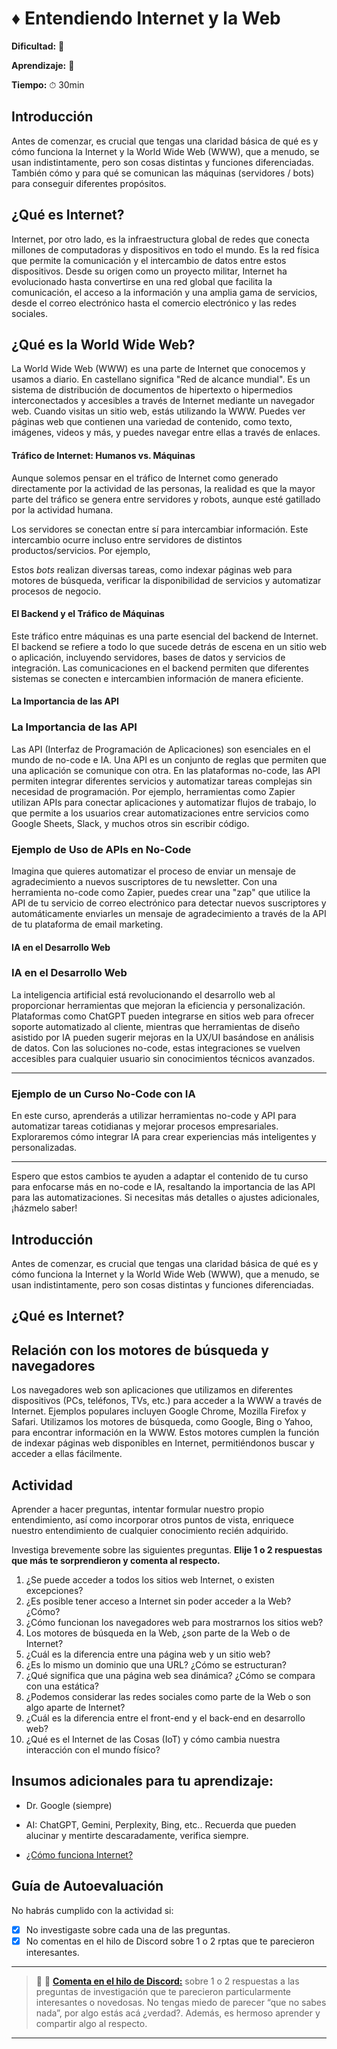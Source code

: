 # ♦️ Entendiendo Internet y la Web

**Dificultad:** 🌻

**Aprendizaje:** 🍯

**Tiempo:** ⏱ 30min

## Introducción

Antes de comenzar, es crucial que tengas una claridad básica de qué es y cómo funciona la Internet y la World Wide Web (WWW), que a menudo, se usan indistintamente, pero son cosas distintas y funciones diferenciadas. También cómo y para qué se comunican las máquinas (servidores / bots) para conseguir diferentes propósitos.

## ¿Qué es Internet?

Internet, por otro lado, es la infraestructura global de redes que conecta millones de computadoras y dispositivos en todo el mundo. Es la red física que permite la comunicación y el intercambio de datos entre estos dispositivos. Desde su origen como un proyecto militar, Internet ha evolucionado hasta convertirse en una red global que facilita la comunicación, el acceso a la información y una amplia gama de servicios, desde el correo electrónico hasta el comercio electrónico y las redes sociales.

## ¿Qué es la World Wide Web?

La World Wide Web (WWW) es una parte de Internet que conocemos y usamos a diario. En castellano significa "Red de alcance mundial". Es un sistema de distribución de documentos de hipertexto o hipermedios interconectados y accesibles a través de Internet mediante un navegador web. Cuando visitas un sitio web, estás utilizando la WWW. Puedes ver páginas web que contienen una variedad de contenido, como texto, imágenes, videos y más, y puedes navegar entre ellas a través de enlaces.

#### Tráfico de Internet: Humanos vs. Máquinas

Aunque solemos pensar en el tráfico de Internet como generado directamente por la actividad de las personas, la realidad es que la mayor parte del tráfico se genera entre servidores y robots, aunque esté gatillado por la actividad humana.

Los servidores se conectan entre sí para intercambiar información. Este intercambio ocurre incluso entre servidores de distintos productos/servicios. Por ejemplo, 



Estos *bots* realizan diversas tareas, como indexar páginas web para motores de búsqueda, verificar la disponibilidad de servicios y automatizar procesos de negocio.

#### El Backend y el Tráfico de Máquinas

Este tráfico entre máquinas es una parte esencial del backend de Internet. El backend se refiere a todo lo que sucede detrás de escena en un sitio web o aplicación, incluyendo servidores, bases de datos y servicios de integración. Las comunicaciones en el backend permiten que diferentes sistemas se conecten e intercambien información de manera eficiente.

#### La Importancia de las API

### La Importancia de las API

Las API (Interfaz de Programación de Aplicaciones) son esenciales en el mundo de no-code e IA. Una API es un conjunto de reglas que permiten que una aplicación se comunique con otra. En las plataformas no-code, las API permiten integrar diferentes servicios y automatizar tareas complejas sin necesidad de programación. Por ejemplo, herramientas como Zapier utilizan APIs para conectar aplicaciones y automatizar flujos de trabajo, lo que permite a los usuarios crear automatizaciones entre servicios como Google Sheets, Slack, y muchos otros sin escribir código.

### Ejemplo de Uso de APIs en No-Code

Imagina que quieres automatizar el proceso de enviar un mensaje de agradecimiento a nuevos suscriptores de tu newsletter. Con una herramienta no-code como Zapier, puedes crear una "zap" que utilice la API de tu servicio de correo electrónico para detectar nuevos suscriptores y automáticamente enviarles un mensaje de agradecimiento a través de la API de tu plataforma de email marketing.

#### IA en el Desarrollo Web

### IA en el Desarrollo Web

La inteligencia artificial está revolucionando el desarrollo web al proporcionar herramientas que mejoran la eficiencia y personalización. Plataformas como ChatGPT pueden integrarse en sitios web para ofrecer soporte automatizado al cliente, mientras que herramientas de diseño asistido por IA pueden sugerir mejoras en la UX/UI basándose en análisis de datos. Con las soluciones no-code, estas integraciones se vuelven accesibles para cualquier usuario sin conocimientos técnicos avanzados.

---

### Ejemplo de un Curso No-Code con IA

En este curso, aprenderás a utilizar herramientas no-code y API para automatizar tareas cotidianas y mejorar procesos empresariales. Exploraremos cómo integrar IA para crear experiencias más inteligentes y personalizadas.

---

Espero que estos cambios te ayuden a adaptar el contenido de tu curso para enfocarse más en no-code e IA, resaltando la importancia de las API para las automatizaciones. Si necesitas más detalles o ajustes adicionales, ¡házmelo saber!



















## Introducción

Antes de comenzar, es crucial que tengas una claridad básica de qué es y cómo funciona la Internet y la World Wide Web (WWW), que a menudo, se usan indistintamente, pero son cosas distintas y funciones diferenciadas. 

## 

## ¿Qué es Internet?



## Relación con los motores de búsqueda y navegadores

Los navegadores web son aplicaciones que utilizamos en diferentes dispositivos (PCs, teléfonos, TVs, etc.) para acceder a la WWW a través de Internet. Ejemplos populares incluyen Google Chrome, Mozilla Firefox y Safari. Utilizamos los motores de búsqueda, como Google, Bing o Yahoo, para encontrar información en la WWW. Estos motores cumplen la función de indexar páginas web disponibles en Internet, permitiéndonos buscar y acceder a ellas fácilmente.

## Actividad

Aprender a hacer preguntas, intentar formular nuestro propio entendimiento, así como incorporar otros puntos de vista, enriquece nuestro entendimiento de cualquier conocimiento recién adquirido.

Investiga brevemente sobre las siguientes preguntas. **Elije 1 o 2 respuestas que más te sorprendieron y comenta al respecto.**

1. ¿Se puede acceder a todos los sitios web Internet, o existen excepciones?
2. ¿Es posible tener acceso a Internet sin poder acceder a la Web? ¿Cómo?
3. ¿Cómo funcionan los navegadores web para mostrarnos los sitios web?
4. Los motores de búsqueda en la Web, ¿son parte de la Web o de Internet?
5. ¿Cuál es la diferencia entre una página web y un sitio web?
6. ¿Es lo mismo un dominio que una URL? ¿Cómo se estructuran?
7. ¿Qué significa que una página web sea dinámica? ¿Cómo se compara con una estática?
8. ¿Podemos considerar las redes sociales como parte de la Web o son algo aparte de Internet?
9. ¿Cuál es la diferencia entre el front-end y el back-end en desarrollo web?
10. ¿Qué es el Internet de las Cosas (IoT) y cómo cambia nuestra interacción con el mundo físico?

## Insumos adicionales para tu aprendizaje:

- Dr. Google (siempre)

- AI: ChatGPT, Gemini, Perplexity, Bing, etc.. Recuerda que pueden alucinar y mentirte descaradamente, verifica siempre.

- [¿Cómo funciona Internet?](https://www.youtube.com/watch?v=-InB0vz_Mec)

## Guía de Autoevaluación

No habrás cumplido con la actividad si:

- [x] No investigaste sobre cada una de las preguntas.
- [x] No comentas en el hilo de Discord sobre 1 o 2 rptas que te parecieron interesantes.

---

> :mega: 💬 [**Comenta en el hilo de Discord:**](https://discord.com/channels/1209273049304666113/1215445879411052554) sobre 1 o 2 respuestas a las preguntas de investigación que te parecieron particularmente interesantes o novedosas. No tengas miedo de parecer “que no sabes nada”, por algo estás acá ¿verdad?. Además, es hermoso aprender y compartir algo al respecto.

--- 
